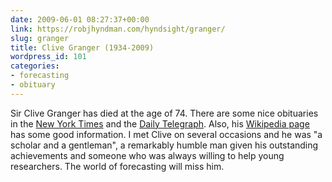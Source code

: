 ```yaml
---
date: 2009-06-01 08:27:37+00:00
link: https://robjhyndman.com/hyndsight/granger/
slug: granger
title: Clive Granger (1934-2009)
wordpress_id: 101
categories:
- forecasting
- obituary
---
```


Sir Clive Granger has died at the age of 74. There are some nice obituaries in the [New York Times](http://www.nytimes.com/2009/05/31/business/31granger.html) and the [Daily Telegraph](http://www.telegraph.co.uk/news/obituaries/finance-obituaries/5407598/Professor-Sir-Clive-Granger.html). Also, his [Wikipedia page](http://en.wikipedia.org/wiki/Clive_Granger) has some good information. I met Clive on several occasions and he was "a scholar and a gentleman", a remarkably humble man given his outstanding achievements and someone who was always willing to help young researchers. The world of forecasting will miss him.
